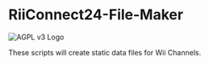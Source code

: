 # RiiConnect24-File-Maker
![AGPL v3 Logo](https://upload.wikimedia.org/wikipedia/commons/thumb/0/06/AGPLv3_Logo.svg/320px-AGPLv3_Logo.svg.png "This software is licensed under the AGPL v3 License.")

These scripts will create static data files for Wii Channels.
